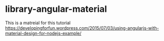 # library-angular-material

This is a matreial for this tutorial https://developingforfun.wordpress.com/2015/07/03/using-angularjs-with-material-design-for-nodejs-example/
